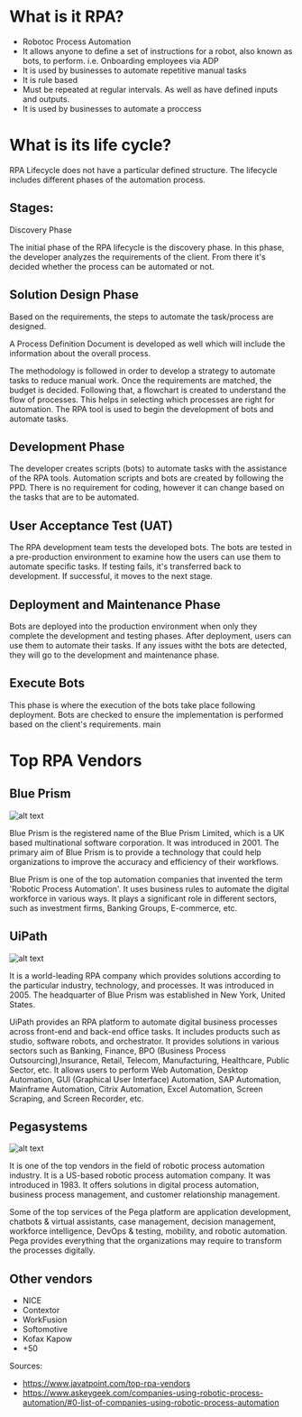 # What is it RPA?
- Robotoc Process Automation
- It allows anyone to define a set of instructions for a robot, also known as bots, to perform. i.e. Onboarding employees via ADP
- It is used by businesses to automate repetitive manual tasks
- It is rule based
- Must be repeated at regular intervals. As well as have defined inputs and outputs.
- It is used by businesses to automate a proccess

# What is its life cycle?

RPA Lifecycle does not have a particular defined structure. The lifecycle includes different phases of the automation process.

## Stages:

Discovery Phase

The initial phase of the RPA lifecycle is the discovery phase. In this phase, the developer analyzes the requirements of the client. From there it's decided whether the process can be automated or not.

## Solution Design Phase

Based on the requirements, the steps to automate the task/process are designed.

A Process Definition Document is developed as well which will include the information about the overall process.

The methodology is followed in order to develop a strategy to automate tasks to reduce manual work. Once the requirements are matched, the budget is decided. Following that, a flowchart is created to understand the flow of processes. This helps in selecting which processes are right for automation. The RPA tool is used to begin the development of bots and automate tasks.

## Development Phase

The developer creates scripts (bots) to automate tasks with the assistance of the RPA tools. Automation scripts and bots are created by following the PPD. There is no requirement for coding, however it can change based on the tasks that are to be automated.

## User Acceptance Test (UAT)

The RPA development team tests the developed bots. The bots are tested in a pre-production environment to examine how the users can use them to automate specific tasks. If testing fails, it's transferred back to development. If successful, it moves to the next stage.

## Deployment and Maintenance Phase

Bots are deployed into the production environment when only they complete the development and testing phases. After deployment, users can use them to automate their tasks. If any issues witht the bots are detected, they will go to the development and maintenance phase.

## Execute Bots

This phase is where the execution of the bots take place following deployment. Bots are checked to ensure the implementation is performed based on the client's requirements.
 main

 # Top RPA Vendors


## Blue Prism
![alt text](https://static.javatpoint.com/tutorial/rpa/images/top-rpa-vendors.png)

Blue Prism is the registered name of the Blue Prism Limited, which is a UK based multinational software corporation. It was introduced in 2001. The primary aim of Blue Prism is to provide a technology that could help organizations to improve the accuracy and efficiency of their workflows. 

Blue Prism is one of the top automation companies that invented the term 'Robotic Process Automation'. It uses business rules to automate the digital workforce in various ways. It plays a significant role in different sectors, such as investment firms, Banking Groups, E-commerce, etc.

## UiPath
![alt text](https://static.javatpoint.com/tutorial/rpa/images/top-rpa-vendors2.png) 

It is a world-leading RPA company which provides solutions according to the particular industry, technology, and processes. It was introduced in 2005. The headquarter of Blue Prism was established in New York, United States.

UiPath provides an RPA platform to automate digital business processes across front-end and back-end office tasks. It includes products such as studio, software robots, and orchestrator. It provides solutions in various sectors such as Banking, Finance, BPO (Business Process Outsourcing),Insurance, Retail, Telecom, Manufacturing, Healthcare, Public Sector, etc. It allows users to perform Web Automation, Desktop Automation, GUI (Graphical User Interface) Automation, SAP Automation, Mainframe Automation, Citrix Automation, Excel Automation, Screen Scraping, and Screen Recorder, etc.

## Pegasystems
![alt text](https://static.javatpoint.com/tutorial/rpa/images/top-rpa-vendors4.png)

It is one of the top vendors in the field of robotic process automation industry. It is a US-based robotic process automation company. It was introduced in 1983. It offers solutions in digital process automation, business process management, and customer relationship management.

Some of the top services of the Pega platform are application development, chatbots & virtual assistants, case management, decision management, workforce intelligence, DevOps
& testing, mobility, and robotic automation. Pega provides everything that the organizations may require to transform the processes digitally.


## Other vendors
- NICE
- Contextor
- WorkFusion
- Softomotive
- Kofax Kapow
- +50

Sources: 
- https://www.javatpoint.com/top-rpa-vendors
- https://www.askeygeek.com/companies-using-robotic-process-automation/#0-list-of-companies-using-robotic-process-automation







